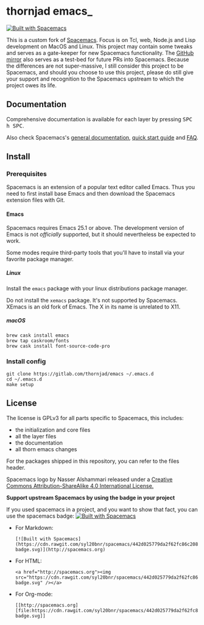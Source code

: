 # thornjad emacs_
   [![Built with Spacemacs](https://cdn.rawgit.com/syl20bnr/spacemacs/442d025779da2f62fc86c2082703697714db6514/assets/spacemacs-badge.svg)](http://spacemacs.org)

This is a custom fork of [Spacemacs](https://github.com/syl20bnr/spacemacs). 
Focus is on Tcl, web, Node.js and Lisp development on MacOS and Linux. This
project may contain some tweaks and serves as a gate-keeper for new Spacemacs
functionality. The [GitHub mirror](https://github.com/thornjad/emacs) also
serves as a test-bed for future PRs into Spacemacs. Because the differences
are not super-massive, I still consider this project to be Spacemacs, and 
should you choose to use this project, please do still give your support and
recognition to the Spacemacs upstream to which the project owes its life.


## Documentation

Comprehensive documentation is available for each layer by pressing
<kbd>SPC h SPC</kbd>.

Also check Spacemacs's 
[general documentation](https://github.com/syl20bnr/DOCUMENTATION.org), 
[quick start guide](https://github.com/syl20bnr/QUICK_START.org) and 
[FAQ](https://github.com/syl20bnr/FAQ.org).


## Install

### Prerequisites

Spacemacs is an extension of a popular text editor called Emacs. Thus you need
to first install base Emacs and then download the Spacemacs extension files with
Git.

#### Emacs

Spacemacs requires Emacs 25.1 or above. The development version of Emacs is not
*officially* supported, but it should nevertheless be expected to work.

Some modes require third-party tools that you'll have to install via your
favorite package manager.

##### Linux 

Install the `emacs` package with your linux distributions package manager.

Do not install the `xemacs` package. It's not supported by Spacemacs. XEmacs is
an old fork of Emacs. The X in its name is unrelated to X11.

##### macOS

```
brew cask install emacs
brew tap caskroom/fonts
brew cask install font-source-code-pro
```

### Install config

```
git clone https://gitlab.com/thornjad/emacs ~/.emacs.d
cd ~/.emacs.d
make setup
```

## License

The license is GPLv3 for all parts specific to Spacemacs, this includes:
- the initialization and core files
- all the layer files
- the documentation
- all thorn emacs changes

For the packages shipped in this repository, you can refer to the files header.

Spacemacs logo by Nasser Alshammari released under a
[Creative Commons Attribution-ShareAlike 4.0 International License.](http://creativecommons.org/licenses/by-sa/4.0/)


**Support upstream Spacemacs by using the badge in your project**

If you used spacemacs in a project, and you want to show that fact, you can use
the spacemacs badge: [![Built with Spacemacs](https://cdn.rawgit.com/syl20bnr/spacemacs/442d025779da2f62fc86c2082703697714db6514/assets/spacemacs-badge.svg)](http://spacemacs.org)

- For Markdown:

   ```
   [![Built with Spacemacs](https://cdn.rawgit.com/syl20bnr/spacemacs/442d025779da2f62fc86c2082703697714db6514/assets/spacemacs-badge.svg)](http://spacemacs.org)
   ```

- For HTML:

   ```
   <a href="http://spacemacs.org"><img src="https://cdn.rawgit.com/syl20bnr/spacemacs/442d025779da2f62fc86c2082703697714db6514/assets/spacemacs-badge.svg" /></a>
   ```

- For Org-mode:

   ```
   [[http://spacemacs.org][file:https://cdn.rawgit.com/syl20bnr/spacemacs/442d025779da2f62fc86c2082703697714db6514/assets/spacemacs-badge.svg]]
   ```

